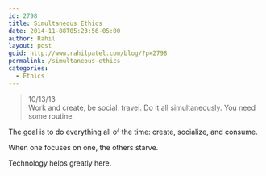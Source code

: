 ```yaml
---
id: 2798
title: Simultaneous Ethics
date: 2014-11-08T05:23:56-05:00
author: Rahil
layout: post
guid: http://www.rahilpatel.com/blog/?p=2798
permalink: /simultaneous-ethics
categories:
  - Ethics
---
```

> 10/13/13  
> Work and create, be social, travel. Do it all simultaneously. You need some routine.

The goal is to do everything all of the time: create, socialize, and consume.

When one focuses on one, the others starve.

Technology helps greatly here.